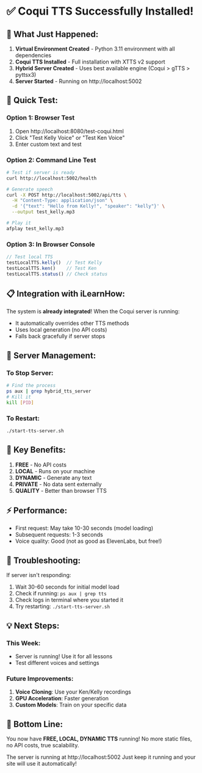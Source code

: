 # ✅ Coqui TTS Successfully Installed!

## 🎉 What Just Happened:

1. **Virtual Environment Created** - Python 3.11 environment with all dependencies
2. **Coqui TTS Installed** - Full installation with XTTS v2 support
3. **Hybrid Server Created** - Uses best available engine (Coqui > gTTS > pyttsx3)
4. **Server Started** - Running on http://localhost:5002

## 🚀 Quick Test:

### Option 1: Browser Test
1. Open http://localhost:8080/test-coqui.html
2. Click "Test Kelly Voice" or "Test Ken Voice"
3. Enter custom text and test

### Option 2: Command Line Test
```bash
# Test if server is ready
curl http://localhost:5002/health

# Generate speech
curl -X POST http://localhost:5002/api/tts \
  -H "Content-Type: application/json" \
  -d '{"text": "Hello from Kelly!", "speaker": "kelly"}' \
  --output test_kelly.mp3

# Play it
afplay test_kelly.mp3
```

### Option 3: In Browser Console
```javascript
// Test local TTS
testLocalTTS.kelly()  // Test Kelly
testLocalTTS.ken()    // Test Ken
testLocalTTS.status() // Check status
```

## 📋 Integration with iLearnHow:

The system is **already integrated**! When the Coqui server is running:
- It automatically overrides other TTS methods
- Uses local generation (no API costs)
- Falls back gracefully if server stops

## 🔧 Server Management:

### To Stop Server:
```bash
# Find the process
ps aux | grep hybrid_tts_server
# Kill it
kill [PID]
```

### To Restart:
```bash
./start-tts-server.sh
```

## 🎯 Key Benefits:

1. **FREE** - No API costs
2. **LOCAL** - Runs on your machine
3. **DYNAMIC** - Generate any text
4. **PRIVATE** - No data sent externally
5. **QUALITY** - Better than browser TTS

## ⚡ Performance:

- First request: May take 10-30 seconds (model loading)
- Subsequent requests: 1-3 seconds
- Voice quality: Good (not as good as ElevenLabs, but free!)

## 🚨 Troubleshooting:

If server isn't responding:
1. Wait 30-60 seconds for initial model load
2. Check if running: `ps aux | grep tts`
3. Check logs in terminal where you started it
4. Try restarting: `./start-tts-server.sh`

## 💡 Next Steps:

### This Week:
- Server is running! Use it for all lessons
- Test different voices and settings

### Future Improvements:
1. **Voice Cloning**: Use your Ken/Kelly recordings
2. **GPU Acceleration**: Faster generation
3. **Custom Models**: Train on your specific data

## 🎉 Bottom Line:

You now have **FREE, LOCAL, DYNAMIC TTS** running!
No more static files, no API costs, true scalability.

The server is running at http://localhost:5002
Just keep it running and your site will use it automatically!
